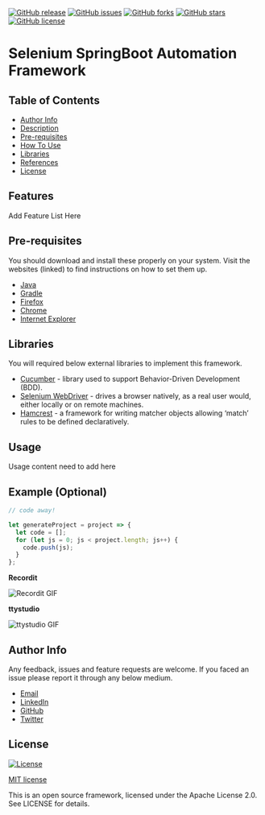 [![GitHub release](https://img.shields.io/github/v/release/AbhijitBiradar/AutoTest)](https://github.com/AbhijitBiradar/AutoTest/releases)
[![GitHub issues](https://img.shields.io/github/issues/AbhijitBiradar/AutoTest)](https://github.com/AbhijitBiradar/AutoTest/issues)
[![GitHub forks](https://img.shields.io/github/forks/AbhijitBiradar/AutoTest)](https://github.com/AbhijitBiradar/AutoTest/network)
[![GitHub stars](https://img.shields.io/github/stars/AbhijitBiradar/AutoTest)](https://github.com/AbhijitBiradar/AutoTest/stargazers)
[![GitHub license](https://img.shields.io/github/license/AbhijitBiradar/AutoTest)](https://github.com/AbhijitBiradar/AutoTest)


# Selenium SpringBoot Automation Framework


## Table of Contents
> 

- [Author Info](#AuthorInfo)
- [Description](#Description)
- [Pre-requisites](#pre-requisites)
- [How To Use](#HowToUse)
- [Libraries](#libraries)
- [References](#References)
- [License](#License)

## Features

Add Feature List Here

## Pre-requisites

You should download and install these properly on your system. Visit the websites (linked) to find instructions on how to set them up.

* [Java](https://www.java.com/en/download/)
* [Gradle](https://gradle.org/)
* [Firefox](https://www.mozilla.org/)
* [Chrome](https://chromedriver.chromium.org/)
* [Internet Explorer](https://www.selenium.dev/downloads/)

## Libraries
You will required below external libraries to implement this framework.

* [Cucumber](https://cucumber.io/) - library used to support Behavior-Driven Development (BDD).
* [Selenium WebDriver](https://www.selenium.dev/documentation/en/webdriver/) - drives a browser natively, as a real user would, either locally or on remote machines.
* [Hamcrest](http://hamcrest.org/JavaHamcrest/tutorial) - a framework for writing matcher objects allowing ‘match’ rules to be defined declaratively.

## Usage

Usage content need to add here

## Example (Optional)

```javascript
// code away!

let generateProject = project => {
  let code = [];
  for (let js = 0; js < project.length; js++) {
    code.push(js);
  }
};
```

**Recordit**

![Recordit GIF](http://g.recordit.co/iLN6A0vSD8.gif)

**ttystudio**

![ttystudio GIF](https://raw.githubusercontent.com/chjj/ttystudio/master/img/example.gif)

## Author Info

Any feedback, issues and feature requests are welcome.
If you faced an issue please report it through any below medium.

* [Email](biradar.abhijit@gmail.com)
* [LinkedIn](https://www.linkedin.com/in/abhijit-biradar-4a807b170/)
* [GitHub](https://github.com/AbhijitBiradar)
* [Twitter](https://twitter.com/abhijit_biradar)

## License

[![License](http://img.shields.io/:license-mit-blue.svg?style=flat-square)](http://badges.mit-license.org)

[MIT license](http://opensource.org/licenses/mit-license.php)

This is an open source framework, licensed under the Apache License 2.0. See LICENSE for details.

